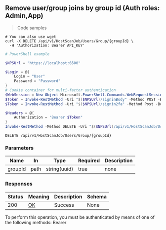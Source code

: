
## Remove user/group joins by group id (Auth roles: Admin,App)

<a id="opIdDeleteJoinForGroups"></a>

> Code samples

```shell
# You can also use wget
curl -X DELETE /api/v1/HostScanJob/Users/Group/{groupId} \
  -H 'Authorization: Bearer API_KEY'

```

```powershell
# PowerShell example

$NPSUrl = "https://localhost:6500"

$Login = @{
    Login = "User"
    Password = "Password"
}
# Cookie container for multi-factor authentication
$WebSession = New-Object Microsoft.PowerShell.Commands.WebRequestSession
$Token = Invoke-RestMethod -Uri "$($NPSUrl)/signinBody" -Method POST -Body (ConvertTo-Json $Login) -WebSession $WebSession -ContentType "application/json"
$Token = Invoke-RestMethod -Uri "$($NPSUrl)/signin2fa" -Method Post -Body $MfaCode -Headers @{Authorization = "Bearer $Token"} -WebSession $WebSession -ContentType "application/json"

$Headers = @{
    Authorization = "Bearer $Token"
}
Invoke-RestMethod -Method DELETE -Uri "$($NPSUrl)/api/v1/HostScanJob/Users/Group/{groupId} -Headers $Headers -ContentType "application/json"
```

`DELETE /api/v1/HostScanJob/Users/Group/{groupId}`

<h3 id="remove-user/group-joins-by-group-id-(auth-roles:-admin,app)-parameters">Parameters</h3>

|Name|In|Type|Required|Description|
|---|---|---|---|---|
|groupId|path|string(uuid)|true|none|

<h3 id="remove-user/group-joins-by-group-id-(auth-roles:-admin,app)-responses">Responses</h3>

|Status|Meaning|Description|Schema|
|---|---|---|---|
|200|[OK](https://tools.ietf.org/html/rfc7231#section-6.3.1)|Success|None|

<aside class="warning">
To perform this operation, you must be authenticated by means of one of the following methods:
Bearer
</aside>


